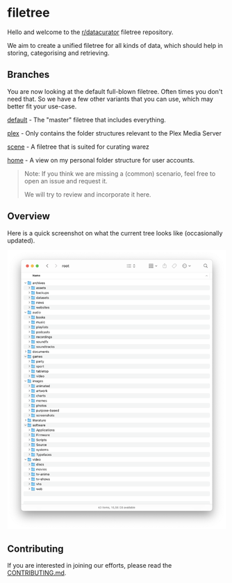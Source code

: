 # filetree

Hello and welcome to the [r/datacurator](https://reddit.com/r/datacurator) filetree repository.

We aim to create a unified filetree for all kinds of data, which should help in storing, categorising and retrieving.



## Branches

You are now looking at the default full-blown filetree. Often times you don't need that. So we have a few other variants that you can use, which may better fit your use-case.

[default](https://github.com/roboyoshi/datacurator-filetree/tree/master) - The "master" filetree that includes everything.

[plex](https://github.com/roboyoshi/datacurator-filetree/tree/chroot/plex) - Only contains the folder structures relevant to the Plex Media Server

[scene](https://github.com/roboyoshi/datacurator-filetree/tree/chroot/scene) - A filetree that is suited for curating warez

[home](https://github.com/roboyoshi/datacurator-filetree/tree/user/roboyoshi.home) - A view on my personal folder structure for user accounts.

> Note: If you think we are missing a (common) scenario, feel free to open an issue and request it.
>
> We will try to review and incorporate it here.




## Overview

Here is a quick screenshot on what the current tree looks like (occasionally updated).

![](overview.png)



## Contributing

If you are interested in joining our efforts, please read the [CONTRIBUTING.md](CONTRIBUTING.md).
